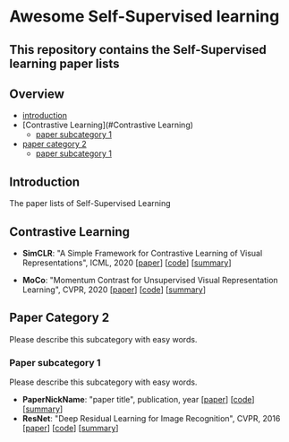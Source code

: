 # Awesome Self-Supervised learning

This repository contains the Self-Supervised learning paper lists
---

## Overview

- [introduction](#introduction)
- [Contrastive Learning](#Contrastive Learning)
  - [paper subcategory 1](#paper-subcategory-1)
- [paper category 2](#paper-category-2)
  - [paper subcategory 1](#paper-subcategory-1)



## Introduction

The paper lists of Self-Supervised Learning



## Contrastive Learning

- **SimCLR**: "A Simple Framework for Contrastive Learning of Visual Representations", ICML, 2020 [[paper](https://arxiv.org/abs/2002.05709)] [[code](https://github.com/sthalles/SimCLR)] [[summary](summary/example.md)]

- **MoCo**: "Momentum Contrast for Unsupervised Visual Representation Learning", CVPR, 2020 [[paper](https://arxiv.org/abs/1911.05722)] [[code](https://github.com/facebookresearch/moco)] [[summary](summary/example.md)]

  

## Paper Category 2

Please describe this subcategory with easy words.



### Paper subcategory 1

Please describe this subcategory with easy words.



- **PaperNickName**: "paper title", publication, year [[paper](https://arxiv.org/abs/1512.03385)] [[code](https://github.com/pytorch/vision/blob/main/torchvision/models/resnet.py)] [[summary](summary/example.md)]
- **ResNet**: "Deep Residual Learning for Image Recognition", CVPR, 2016 [[paper](https://arxiv.org/abs/1512.03385)] [[code](https://github.com/pytorch/vision/blob/main/torchvision/models/resnet.py)] [[summary](summary/example.md)]
